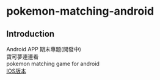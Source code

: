 # pokemon-matching-android  
## Introduction
Android APP 期末專題(開發中)  
寶可夢連連看  
pokemon matching game for android  
<a href="https://github.com/omega87910/pokemon-matching">IOS版本</a>  
